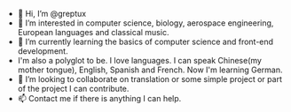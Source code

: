 - 👋 Hi, I’m @greptux
- 👀 I’m interested in computer science, biology, aerospace engineering, European languages and classical music.
- 🌱 I’m currently learning the basics of computer science and front-end development.
-    I'm also a polyglot to be. I love languages. I can speak Chinese(my mother tongue), English, Spanish and French. Now I'm learning German.
- 💞️ I’m looking to collaborate on translation or some simple project or part of the project I can contribute.
- 📫 Contact me if there is anything I can help.

<!---
xtpwd/xtpwd is a ✨ special ✨ repository because its `README.md` (this file) appears on your GitHub profile.
You can click the Preview link to take a look at your changes.
--->
